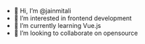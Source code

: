 - 👋 Hi, I’m @jainmitali
- 👀 I’m interested in frontend development
- 🌱 I’m currently learning Vue.js
- 💞️ I’m looking to collaborate on opensource
<!-- - 📫 How to reach me ...-->

<!---
jainmitali/jainmitali is a ✨ special ✨ repository because its `README.md` (this file) appears on your GitHub profile.
You can click the Preview link to take a look at your changes.
--->
